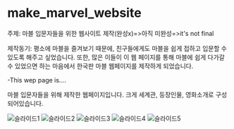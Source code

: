 # make_marvel_website

주제: 마블 입문자들을 위한 웹사이트 제작(완성x)=>아직 미완성=>it's not final

제작동기: 평소에 마블을 즐겨보기 때문에, 친구들에게도 마블을 쉽게 접하고 입문할 수 있도록 해주고 싶었습니다.
또한, 많은 이들이 이 웹 페이지를 통해 마블에 쉽게 다가갈 수 있었으면 하는 마음에서 한국판 마블 웹페이지를 제작하게 되었습니다.

-This wep page is....

마블 입문자들을 위해 제작한 웹페이지입니다.
크게 세계관, 등장인물, 영화소개로 구성되어있습니다.

![슬라이드1](https://user-images.githubusercontent.com/72932028/142882295-6e28ee52-28af-401d-b3e5-72b04592f3eb.JPG)
![슬라이드2](https://user-images.githubusercontent.com/72932028/142882304-80b373c5-f62c-40db-aac1-4f5fcb0c77ab.JPG)
![슬라이드3](https://user-images.githubusercontent.com/72932028/142882311-e76e7d5c-8e02-4cd7-993f-30efb597b924.JPG)
![슬라이드4](https://user-images.githubusercontent.com/72932028/142882314-2139da4b-7176-4cb5-ab54-fc1ae7c1489e.JPG)
![슬라이드5](https://user-images.githubusercontent.com/72932028/142882317-79a9266d-3a0c-4395-8f49-57d6a5ce367e.JPG)
